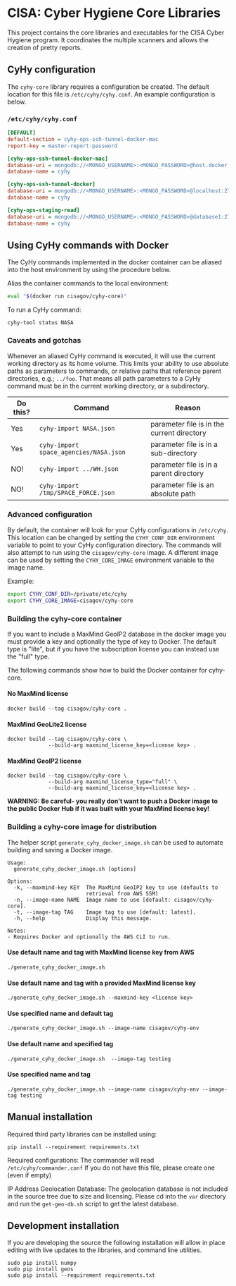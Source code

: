 # CISA: Cyber Hygiene Core Libraries #

This project contains the core libraries and executables for the CISA Cyber
Hygiene program.  It coordinates the multiple scanners and allows the creation
of pretty reports.

## CyHy configuration ##

The `cyhy-core` library requires a configuration be created.  The default
location for this file is `/etc/cyhy/cyhy.conf`.  An example configuration is
below.

### `/etc/cyhy/cyhy.conf` ###

```ini
[DEFAULT]
default-section = cyhy-ops-ssh-tunnel-docker-mac
report-key = master-report-password

[cyhy-ops-ssh-tunnel-docker-mac]
database-uri = mongodb://<MONGO_USERNAME>:<MONGO_PASSWORD>@host.docker.internal:27017/cyhy
database-name = cyhy

[cyhy-ops-ssh-tunnel-docker]
database-uri = mongodb://<MONGO_USERNAME>:<MONGO_PASSWORD>@localhost:27017/cyhy
database-name = cyhy

[cyhy-ops-staging-read]
database-uri = mongodb://<MONGO_USERNAME>:<MONGO_PASSWORD>@database1:27017/cyhy
database-name = cyhy
```

## Using CyHy commands with Docker ##

The CyHy commands implemented in the docker container can be aliased into the
host environment by using the procedure below.

Alias the container commands to the local environment:

```bash
eval "$(docker run cisagov/cyhy-core)"
```

To run a CyHy command:

```console
cyhy-tool status NASA
```

### Caveats and gotchas ###

Whenever an aliased CyHy command is executed, it will use the current working
directory as its home volume.  This limits your ability to use absolute paths as
parameters to commands, or relative paths that reference parent directories,
e.g.; `../foo`.  That means all path parameters to a CyHy command must be in the
current working directory, or a subdirectory.

| Do this? | Command | Reason |
| -------- | ------- | ------ |
| Yes | `cyhy-import NASA.json` | parameter file is in the current directory |
| Yes | `cyhy-import space_agencies/NASA.json` | parameter file is in a sub-directory |
| NO! | `cyhy-import ../WH.json` | parameter file is in a parent directory |
| NO! | `cyhy-import /tmp/SPACE_FORCE.json` | parameter file is an absolute path |

### Advanced configuration ###

By default, the container will look for your CyHy configurations in `/etc/cyhy`.
This location can be changed by setting the `CYHY_CONF_DIR` environment variable
to point to your CyHy configuration directory.  The commands will also attempt
to run using the `cisagov/cyhy-core` image.  A different image can be used by
setting the `CYHY_CORE_IMAGE` environment variable to the image name.

Example:

```bash
export CYHY_CONF_DIR=/private/etc/cyhy
export CYHY_CORE_IMAGE=cisagov/cyhy-core
```

### Building the cyhy-core container ###

If you want to include a MaxMind GeoIP2 database in the docker image you must
provide a key and optionally the type of key to Docker. The default type is
"lite", but if you have the subscription license you can instead use the
"full" type.

The following commands show how to build the Docker container for cyhy-core.

#### No MaxMind license ####

```console
docker build --tag cisagov/cyhy-core .
```

#### MaxMind GeoLite2 license ####

```console
docker build --tag cisagov/cyhy-core \
             --build-arg maxmind_license_key=<license key> .
```

#### MaxMind GeoIP2 license ####

```console
docker build --tag cisagov/cyhy-core \
             --build-arg maxmind_license_type="full" \
             --build-arg maxmind_license_key=<license key> .
```

**WARNING: Be careful- you really don't want to push a Docker image to the
public Docker Hub if it was built with your MaxMind license key!**

### Building a cyhy-core image for distribution ###

The helper script `generate_cyhy_docker_image.sh` can be used to automate
building and saving a Docker image.

```console
Usage:
  generate_cyhy_docker_image.sh [options]

Options:
  -k, --maxmind-key KEY  The MaxMind GeoIP2 key to use (defaults to
                         retrieval from AWS SSM)
  -n, --image-name NAME  Image name to use [default: cisagov/cyhy-core].
  -t, --image-tag TAG    Image tag to use [default: latest].
  -h, --help             Display this message.

Notes:
- Requires Docker and optionally the AWS CLI to run.
```

#### Use default name and tag with MaxMind license key from AWS ####

```console
./generate_cyhy_docker_image.sh
```

#### Use default name and tag with a provided MaxMind license key ####

```console
./generate_cyhy_docker_image.sh --maxmind-key <license key>
```

#### Use specified name and default tag ####

```console
./generate_cyhy_docker_image.sh --image-name cisagov/cyhy-env
```

#### Use default name and specified tag ####

```console
./generate_cyhy_docker_image.sh  --image-tag testing
```

#### Use specified name and tag ####

```console
./generate_cyhy_docker_image.sh --image-name cisagov/cyhy-env --image-tag testing
```

## Manual installation ##

Required third party libraries can be installed using:

```console
pip install --requirement requirements.txt
```

Required configurations:
The commander will read `/etc/cyhy/commander.conf`
If you do not have this file, please create one (even if empty)

IP Address Geolocation Database:
The geolocation database is not included in the source tree due to size and
licensing.  Please cd into the `var` directory and run the `get-geo-db.sh`
script to get the latest database.

## Development installation ##

If you are developing the source the following installation will allow in place
editing with live updates to the libraries, and command line utilities.

```console
sudo pip install numpy
sudo pip install geos
sudo pip install --requirement requirements.txt
```
